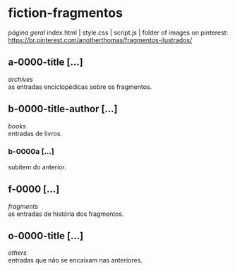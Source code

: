 # fiction-fragmentos
*página geral*
index.html | style.css | script.js | 
folder of images on pinterest: https://br.pinterest.com/anotherthomas/fragmentos-ilustrados/

## a-0000-title [...]
*archives*  
as entradas enciclopédicas sobre os fragmentos.

## b-0000-title-author [...]
*books*  
entradas de livros.

### b-0000a [...]
subitem do anterior.

## f-0000 [...]
*fragments*  
as entradas de história dos fragmentos.

## o-0000-title [...]
*others*  
entradas que não se encaixam nas anteriores.
